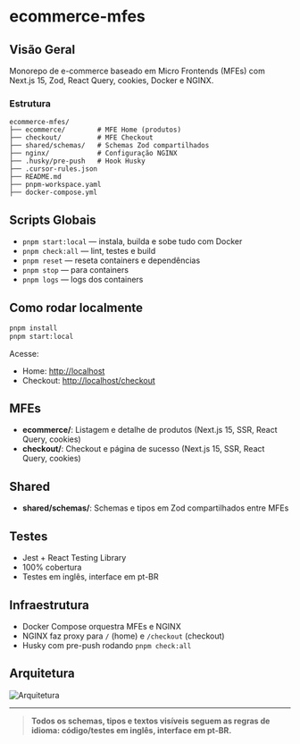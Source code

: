 # ecommerce-mfes

## Visão Geral
Monorepo de e-commerce baseado em Micro Frontends (MFEs) com Next.js 15, Zod, React Query, cookies, Docker e NGINX.

### Estrutura
```
ecommerce-mfes/
├── ecommerce/        # MFE Home (produtos)
├── checkout/         # MFE Checkout
├── shared/schemas/   # Schemas Zod compartilhados
├── nginx/            # Configuração NGINX
├── .husky/pre-push   # Hook Husky
├── .cursor-rules.json
├── README.md
├── pnpm-workspace.yaml
├── docker-compose.yml
```

## Scripts Globais
- `pnpm start:local` — instala, builda e sobe tudo com Docker
- `pnpm check:all` — lint, testes e build
- `pnpm reset` — reseta containers e dependências
- `pnpm stop` — para containers
- `pnpm logs` — logs dos containers

## Como rodar localmente
```sh
pnpm install
pnpm start:local
```
Acesse:
- Home: [http://localhost](http://localhost)
- Checkout: [http://localhost/checkout](http://localhost/checkout)

## MFEs
- **ecommerce/**: Listagem e detalhe de produtos (Next.js 15, SSR, React Query, cookies)
- **checkout/**: Checkout e página de sucesso (Next.js 15, SSR, React Query, cookies)

## Shared
- **shared/schemas/**: Schemas e tipos em Zod compartilhados entre MFEs

## Testes
- Jest + React Testing Library
- 100% cobertura
- Testes em inglês, interface em pt-BR

## Infraestrutura
- Docker Compose orquestra MFEs e NGINX
- NGINX faz proxy para `/` (home) e `/checkout` (checkout)
- Husky com pre-push rodando `pnpm check:all`

## Arquitetura
![Arquitetura](docs/arquitetura.png)

---

> **Todos os schemas, tipos e textos visíveis seguem as regras de idioma: código/testes em inglês, interface em pt-BR.**
